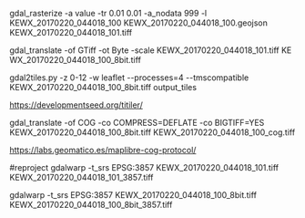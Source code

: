 gdal_rasterize -a value -tr 0.01 0.01 -a_nodata 999 -l KEWX_20170220_044018_100 KEWX_20170220_044018_100.geojson KEWX_20170220_044018_101.tiff

gdal_translate -of GTiff -ot Byte -scale KEWX_20170220_044018_101.tiff KE
WX_20170220_044018_100_8bit.tiff

gdal2tiles.py -z 0-12 -w leaflet --processes=4 --tmscompatible KEWX_20170220_044018_100_8bit.tiff output_tiles

https://developmentseed.org/titiler/

gdal_translate -of COG -co COMPRESS=DEFLATE -co BIGTIFF=YES KEWX_20170220_044018_100_8bit.tiff KEWX_20170220_044018_100_cog.tiff

https://labs.geomatico.es/maplibre-cog-protocol/

#reproject
gdalwarp -t_srs EPSG:3857 KEWX_20170220_044018_101.tiff KEWX_20170220_044018_101_3857.tiff

gdalwarp -t_srs EPSG:3857 KEWX_20170220_044018_100_8bit.tiff KEWX_20170220_044018_100_8bit_3857.tiff

